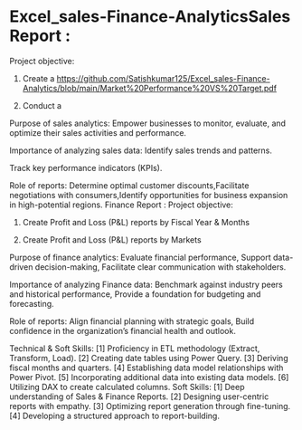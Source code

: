 # Excel_sales-Finance-AnalyticsSales Report :
Project objective:

1. Create a https://github.com/Satishkumar125/Excel_sales-Finance-Analytics/blob/main/Market%20Performance%20VS%20Target.pdf

2. Conduct a 

Purpose of sales analytics: Empower businesses to monitor, evaluate, and optimize their sales activities and performance.

Importance of analyzing sales data: Identify sales trends and patterns.

Track key performance indicators (KPIs).

Role of reports: Determine optimal customer discounts,Facilitate negotiations with consumers,Identify opportunities for business expansion in high-potential regions.
Finance Report :
Project objective:

1. Create Profit and Loss (P&L) reports by Fiscal Year & Months

2. Create Profit and Loss (P&L) reports by Markets

Purpose of finance analytics: Evaluate financial performance, Support data-driven decision-making, Facilitate clear communication with stakeholders.

Importance of analyzing Finance data: Benchmark against industry peers and historical performance, Provide a foundation for budgeting and forecasting.

Role of reports: Align financial planning with strategic goals, Build confidence in the organization’s financial health and outlook.

Technical & Soft Skills:
[1] Proficiency in ETL methodology (Extract, Transform, Load).
[2] Creating date tables using Power Query.
[3] Deriving fiscal months and quarters.
[4] Establishing data model relationships with Power Pivot.
[5] Incorporating additional data into existing data models.
[6] Utilizing DAX to create calculated columns.
Soft Skills:
[1] Deep understanding of Sales & Finance Reports.
[2] Designing user-centric reports with empathy.
[3] Optimizing report generation through fine-tuning.
[4] Developing a structured approach to report-building.
